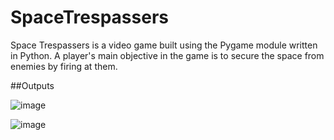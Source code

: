 # SpaceTrespassers
Space Trespassers is a video game built using the Pygame module written in Python. A player's main objective in the game is to secure the space from enemies by firing at them. 

##Outputs

![image](https://user-images.githubusercontent.com/74134349/153548884-9048b998-bc60-425b-af17-2267533f6314.png)

![image](https://user-images.githubusercontent.com/74134349/153548919-8f7e089d-35c9-4bda-82bb-bb9086224aaa.png)

